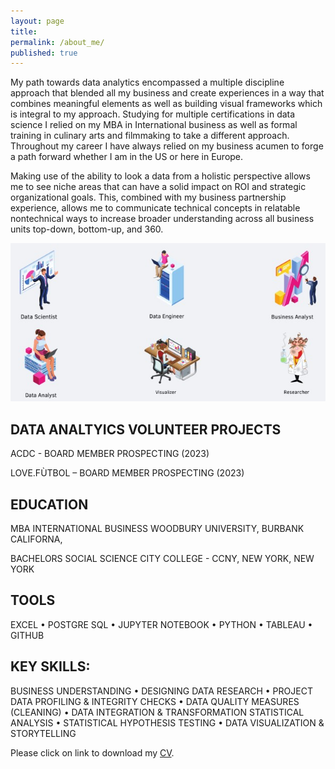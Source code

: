 ```yaml
---
layout: page
title:  
permalink: /about_me/
published: true
---
```


My path towards data analytics encompassed a multiple discipline approach that blended all my business and create experiences in a way that combines meaningful elements as well as building visual frameworks which is integral to my approach. Studying for multiple certifications in data science I relied on my MBA in International business as well as formal training in culinary arts and filmmaking to take a different approach.  Throughout my career I have always relied on my business acumen to forge a path forward whether I am in the US or here in Europe.

Making use of the ability to look a data from a holistic perspective allows me to see niche areas that can have a solid impact on ROI and strategic organizational goals.  This, combined with my business partnership experience, allows me to communicate technical concepts in relatable nontechnical ways to increase broader understanding across all business units top-down, bottom-up, and 360. 

![image](/images/Data_Science_Possible_Roles_fin.jpg)

DATA ANALTYICS VOLUNTEER PROJECTS
---
ACDC - BOARD MEMBER PROSPECTING (2023)

LOVE.FÙTBOL – BOARD MEMBER PROSPECTING (2023)

EDUCATION
---
 
MBA INTERNATIONAL BUSINESS
WOODBURY UNIVERSITY, BURBANK CALIFORNA,  

BACHELORS SOCIAL SCIENCE
CITY COLLEGE - CCNY, NEW YORK, NEW YORK

TOOLS
---
EXCEL •	POSTGRE SQL •	JUPYTER NOTEBOOK •	PYTHON •	TABLEAU •	GITHUB

KEY SKILLS: 
---
BUSINESS UNDERSTANDING •	DESIGNING DATA RESEARCH •	PROJECT DATA PROFILING & INTEGRITY CHECKS •	 DATA QUALITY MEASURES (CLEANING) •	DATA INTEGRATION & TRANSFORMATION  STATISTICAL ANALYSIS •	STATISTICAL HYPOTHESIS TESTING •	DATA VISUALIZATION & STORYTELLING

Please click on link to download my [CV](https://github.com/senoel123/senoel123.github.io/raw/master/SEN_CV_7.pdf).

